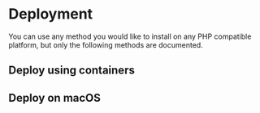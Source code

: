 # Deployment #

You can use any method you would like to install on any PHP compatible platform, but only the following
methods are documented.

## Deploy using containers


## Deploy on macOS


